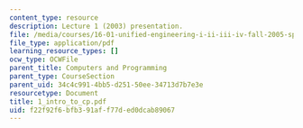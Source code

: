 ```yaml
---
content_type: resource
description: Lecture 1 (2003) presentation.
file: /media/courses/16-01-unified-engineering-i-ii-iii-iv-fall-2005-spring-2006/f22f92f6bfb391aff77ded0dcab89067_1_intro_to_cp.pdf
file_type: application/pdf
learning_resource_types: []
ocw_type: OCWFile
parent_title: Computers and Programming
parent_type: CourseSection
parent_uid: 34c4c991-4bb5-d251-50ee-34713d7b7e3e
resourcetype: Document
title: 1_intro_to_cp.pdf
uid: f22f92f6-bfb3-91af-f77d-ed0dcab89067
---
```

